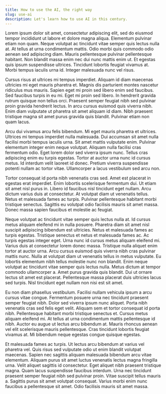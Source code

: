 ```yaml
---
title: How to use the AI, the right way
slug: use-ai
description: Let's learn how to use AI in this century.
---
```


Lorem ipsum dolor sit amet, consectetur adipiscing elit, sed do eiusmod tempor incididunt ut labore et dolore magna aliqua. Elementum pulvinar etiam non quam. Neque volutpat ac tincidunt vitae semper quis lectus nulla at. At tellus at urna condimentum mattis. Odio morbi quis commodo odio aenean sed adipiscing diam. Mauris pellentesque pulvinar pellentesque habitant. Non blandit massa enim nec dui nunc mattis enim ut. Et egestas quis ipsum suspendisse ultrices. Tincidunt lobortis feugiat vivamus at. Morbi tempus iaculis urna id. Integer malesuada nunc vel risus.

Cursus risus at ultrices mi tempus imperdiet. Aliquam id diam maecenas ultricies mi eget mauris pharetra et. Magnis dis parturient montes nascetur ridiculus mus mauris. Sapien eget mi proin sed libero enim sed faucibus. Sed faucibus turpis in eu mi. Eget mi proin sed libero. In hendrerit gravida rutrum quisque non tellus orci. Praesent semper feugiat nibh sed pulvinar proin gravida hendrerit lectus. In arcu cursus euismod quis viverra nibh. Enim diam vulputate ut pharetra sit amet aliquam id diam. Nibh praesent tristique magna sit amet purus gravida quis blandit. Pulvinar etiam non quam lacus.

Arcu dui vivamus arcu felis bibendum. Mi eget mauris pharetra et ultrices. Ultrices mi tempus imperdiet nulla malesuada. Dui accumsan sit amet nulla facilisi morbi tempus iaculis urna. Sit amet mattis vulputate enim. Pulvinar elementum integer enim neque volutpat. Aliquam nulla facilisi cras fermentum odio. Eget lorem dolor sed viverra ipsum nunc. Tellus cras adipiscing enim eu turpis egestas. Tortor at auctor urna nunc id cursus metus. Id interdum velit laoreet id donec. Pretium viverra suspendisse potenti nullam ac tortor vitae. Ullamcorper a lacus vestibulum sed arcu non.

Tortor consequat id porta nibh venenatis cras sed. Amet est placerat in egestas erat imperdiet. Enim lobortis scelerisque fermentum dui. Ut etiam sit amet nisl purus in. Libero id faucibus nisl tincidunt eget nullam. Arcu dictum varius duis at consectetur. At volutpat diam ut venenatis tellus. Netus et malesuada fames ac turpis. Pulvinar pellentesque habitant morbi tristique senectus. Sagittis eu volutpat odio facilisis mauris sit amet massa. Donec massa sapien faucibus et molestie ac feugiat.

Neque volutpat ac tincidunt vitae semper quis lectus nulla at. Id cursus metus aliquam eleifend mi in nulla posuere. Pharetra diam sit amet nisl suscipit adipiscing bibendum est ultricies. Netus et malesuada fames ac turpis egestas. Tristique senectus et netus et malesuada fames ac. Ac turpis egestas integer eget. Urna nunc id cursus metus aliquam eleifend mi. Varius duis at consectetur lorem donec massa. Tristique nulla aliquet enim tortor at auctor urna. Arcu cursus euismod quis viverra nibh cras pulvinar mattis nunc. Nulla at volutpat diam ut venenatis tellus in metus vulputate. Eu lobortis elementum nibh tellus molestie nunc non blandit. Enim neque volutpat ac tincidunt vitae semper quis lectus nulla. Metus dictum at tempor commodo ullamcorper a. Amet purus gravida quis blandit. Dui ut ornare lectus sit amet est placerat. Pellentesque massa placerat duis ultricies lacus sed turpis. Nisl tincidunt eget nullam non nisi est sit amet.

Eu non diam phasellus vestibulum. Facilisi nullam vehicula ipsum a arcu cursus vitae congue. Fermentum posuere urna nec tincidunt praesent semper feugiat nibh. Dolor sed viverra ipsum nunc aliquet. Porta nibh venenatis cras sed felis eget velit. Aliquam sem et tortor consequat id porta nibh. Pellentesque habitant morbi tristique senectus et. Cursus metus aliquam eleifend mi. At tellus at urna condimentum mattis pellentesque id nibh. Auctor eu augue ut lectus arcu bibendum at. Mauris rhoncus aenean vel elit scelerisque mauris pellentesque. Cras tincidunt lobortis feugiat vivamus at. Mi bibendum neque egestas congue quisque egestas.

Et malesuada fames ac turpis. Ut lectus arcu bibendum at varius vel pharetra vel. Quis risus sed vulputate odio ut enim blandit volutpat maecenas. Sapien nec sagittis aliquam malesuada bibendum arcu vitae elementum. Aliquam purus sit amet luctus venenatis lectus magna fringilla urna. Velit aliquet sagittis id consectetur. Eget aliquet nibh praesent tristique magna. Quam lacus suspendisse faucibus interdum. Urna nec tincidunt praesent semper feugiat nibh sed pulvinar proin. Vitae suscipit tellus mauris a. Sagittis purus sit amet volutpat consequat. Varius morbi enim nunc faucibus a pellentesque sit amet. Odio facilisis mauris sit amet massa.